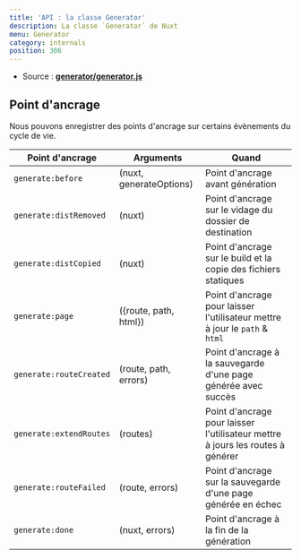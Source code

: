 ```yaml
---
title: 'API : la classe Generator'
description: La classe `Generator` de Nuxt
menu: Generator
category: internals
position: 306
---
```


- Source : **[generator/generator.js](https://github.com/nuxt/nuxt.js/blob/dev/packages/generator/src/generator.js)**

## Point d'ancrage

Nous pouvons enregistrer des points d'ancrage sur certains évènements du cycle de vie.

| Point d'ancrage         | Arguments               | Quand                                                                          |
| ----------------------- | ----------------------- | ------------------------------------------------------------------------------ |
| `generate:before`       | (nuxt, generateOptions) | Point d'ancrage avant génération                                               |
| `generate:distRemoved`  | (nuxt)                  | Point d'ancrage sur le vidage du dossier de destination                        |
| `generate:distCopied`   | (nuxt)                  | Point d'ancrage sur le build et la copie des fichiers statiques                |
| `generate:page`         | ({route, path, html})   | Point d'ancrage pour laisser l'utilisateur mettre à jour le `path` & `html`    |
| `generate:routeCreated` | (route, path, errors)   | Point d'ancrage à la sauvegarde d'une page générée avec succès                 |
| `generate:extendRoutes` | (routes)                | Point d'ancrage pour laisser l'utilisateur mettre à jours les routes à générer |
| `generate:routeFailed`  | (route, errors)         | Point d'ancrage sur la sauvegarde d'une page générée en échec                  |
| `generate:done`         | (nuxt, errors)          | Point d'ancrage à la fin de la génération                                      |
